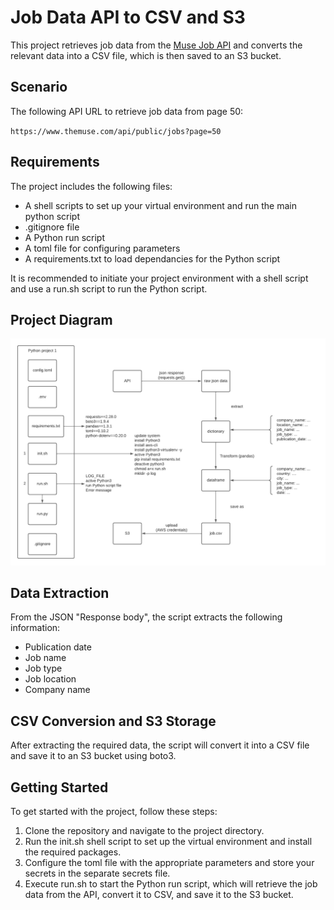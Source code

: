 # Job Data API to CSV and S3

This project retrieves job data from the [Muse Job API](https://www.themuse.com/developers/api/v2) and converts the relevant data into a CSV file, which is then saved to an S3 bucket.

## Scenario

The following API URL to retrieve job data from page 50:

`https://www.themuse.com/api/public/jobs?page=50`


## Requirements

The project includes the following files:

-   A shell scripts to set up your virtual environment and run the main python script
-   .gitignore file
-   A Python run script
-   A toml file for configuring parameters
-   A requirements.txt to load dependancies for the Python script

It is recommended to initiate your project environment with a shell script and use a run.sh script to run the Python script.

## Project Diagram

![alt text](https://github.com/stantaov/wcd_python_cloud_project/blob/main/image.png?raw=true)

## Data Extraction

From the JSON "Response body", the script extracts the following information:

-   Publication date
-   Job name
-   Job type
-   Job location
-   Company name

## CSV Conversion and S3 Storage

After extracting the required data, the script will convert it into a CSV file and save it to an S3 bucket using boto3.

## Getting Started

To get started with the project, follow these steps:

1.  Clone the repository and navigate to the project directory.
2.  Run the init.sh shell script to set up the virtual environment and install the required packages.
3.  Configure the toml file with the appropriate parameters and store your secrets in the separate secrets file.
4.  Execute run.sh to start the Python run script, which will retrieve the job data from the API, convert it to CSV, and save it to the S3 bucket.